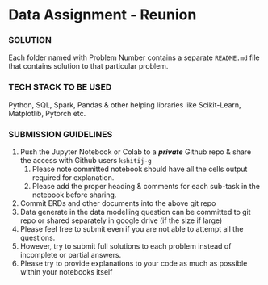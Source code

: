 # Data Assignment - Reunion

### **SOLUTION**
Each folder named with Problem Number contains a separate `README.md` file that contains solution to that particular problem.

### **TECH STACK TO BE USED**

Python, SQL, Spark, Pandas & other helping libraries like Scikit-Learn, Matplotlib, Pytorch etc.

### **SUBMISSION GUIDELINES**

1. Push the Jupyter Notebook or Colab to a ***private*** Github repo & share the access with Github users `kshitij-g`
    1. Please note committed notebook should have all the cells output required for explanation.
    2. Please add the proper heading & comments for each sub-task in the notebook before sharing.
2. Commit ERDs and other documents into the above git repo
3. Data generate in the data modelling question can be committed to git repo or shared separately in google drive (if the size if large)
4. Please feel free to submit even if you are not able to attempt all the questions.
5. However, try to submit full solutions to each problem instead of incomplete or partial answers.
6. Please try to provide explanations to your code as much as possible within your notebooks itself

